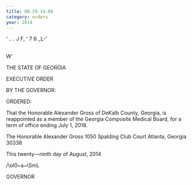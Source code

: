```yaml
---
title: 08.29.14.08
category: orders
year: 2014
---
```

  
  

‘ .. . J
F, ' 7 6 _L-'

\
W‘

THE STATE OF GEORGIA

EXECUTIVE ORDER

BY THE GOVERNOR:

ORDERED:

That the Honorable Alexander Gross of DeKalb County, Georgia,
is reappointed as a member of the Georgia Composite Medical
Board, for a term of office ending July 1, 2018.

The Honorable Alexander Gross
1050 Spalding Club Court
Atlanta, Georgia 30338

This twenty—ninth day of August, 2014

\/\oI0~a~\SmL

GOVERNOR

